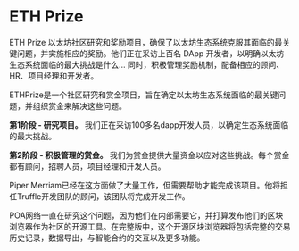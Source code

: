 # 

# ETH Prize

ETH Prize 以太坊社区研究和奖励项目，确保了以太坊生态系统克服其面临的最关键问题，并实施相应的奖励。他们正在采访上百名 DApp 开发者，以明确以太坊生态系统面临的最大挑战是什么… 同时，积极管理奖励机制，配备相应的顾问、HR、项目经理和开发者。

ETHPrize是一个社区研究和赏金项目，旨在确定以太坊生态系统面临的最关键问题，并组织赏金来解决这些问题。

**第1阶段 - 研究项目。**
我们正在采访100多名dapp开发人员，以确定生态系统面临的最大挑战。

**第2阶段 - 积极管理的赏金。**
我们为赏金提供大量资金以应对这些挑战。每个赏金都有顾问，招聘人员，项目经理和开发人员。

Piper Merriam已经在这方面做了大量工作，但需要帮助才能完成该项目。他将担任Truffle开发团队的顾问，该团队将完成开发工作。

POA网络一直在研究这个问题，因为他们在内部需要它，并打算发布他们的区块浏览器作为社区的开源工具。在完整版中，这个开源区块浏览器将包括完整的交易历史记录，数据导出，与智能合约的交互以及更多功能。

